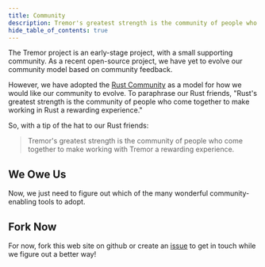 ```yaml
---
title: Community
description: Tremor's greatest strength is the community of people who come together to make working with Tremor a rewarding experience.
hide_table_of_contents: true
---
```


The Tremor project is an early-stage project, with a small supporting community.
As a recent open-source project, we have yet to evolve our community model based on community feedback.

However, we have adopted the [Rust Community](https://www.rust-lang.org/community) as a model for how we would like our community to evolve. To paraphrase our Rust friends, "Rust's greatest strength is the community of people who come together to make working in Rust a rewarding experience."

So, with a tip of the hat to our Rust friends:

> Tremor's greatest strength is the community of people who come together to make working with Tremor a rewarding experience.

## We Owe Us

Now, we just need to figure out which of the many wonderful community-enabling tools to adopt.

## Fork Now

For now, fork this web site on github or create an [issue](https://github.com/tremor-rs/tremor-www-main/issues) to get in touch while we figure out a better way!
